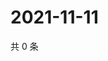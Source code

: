 # 2021-11-11

共 0 条

<!-- BEGIN WEIBO -->
<!-- 最后更新时间 Thu Nov 11 2021 15:14:27 GMT+0800 (China Standard Time) -->

<!-- END WEIBO -->
